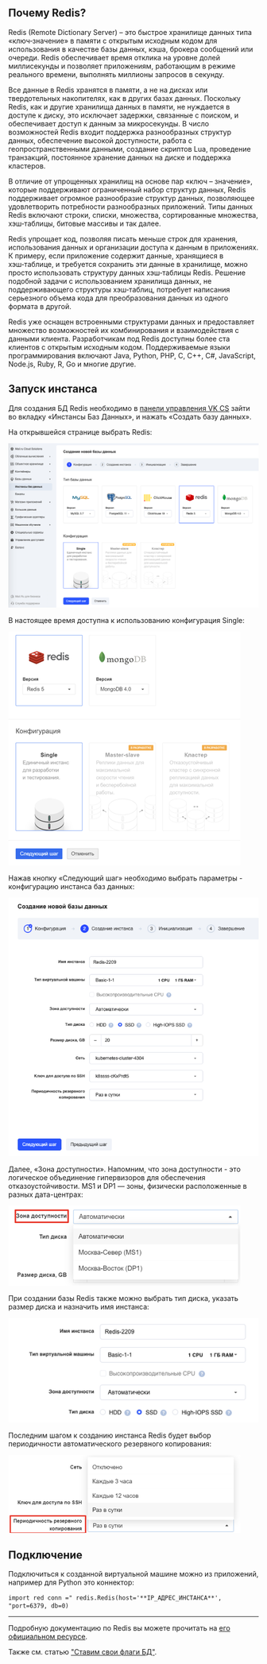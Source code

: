 ## Почему Redis?

Redis (Remote Dictionary Server) – это быстрое хранилище данных типа «ключ‑значение» в памяти с открытым исходным кодом для использования в качестве базы данных, кэша, брокера сообщений или очереди. Redis обеспечивает время отклика на уровне долей миллисекунды и позволяет приложениям, работающим в режиме реального времени, выполнять миллионы запросов в секунду.

Все данные в Redis хранятся в памяти, а не на дисках или твердотельных накопителях, как в других базах данных. Поскольку Redis, как и другие хранилища данных в памяти, не нуждается в доступе к диску, это исключает задержки, связанные с поиском, и обеспечивает доступ к данным за микросекунды. В число возможностей Redis входит поддержка разнообразных структур данных, обеспечение высокой доступности, работа с геопространственными данными, создание скриптов Lua, проведение транзакций, постоянное хранение данных на диске и поддержка кластеров.

В отличие от упрощенных хранилищ на основе пар «ключ – значение», которые поддерживают ограниченный набор структур данных, Redis поддерживает огромное разнообразие структур данных, позволяющее удовлетворить потребности разнообразных приложений. Типы данных Redis включают строки, списки, множества, сортированные множества, хэш‑таблицы, битовые массивы и так далее.

Redis упрощает код, позволяя писать меньше строк для хранения, использования данных и организации доступа к данным в приложениях. К примеру, если приложение содержит данные, хранящиеся в хэш‑таблице, и требуется сохранить эти данные в хранилище, можно просто использовать структуру данных хэш‑таблицы Redis. Решение подобной задачи с использованием хранилища данных, не поддерживающего структуры хэш‑таблиц, потребует написания серьезного объема кода для преобразования данных из одного формата в другой.

Redis уже оснащен встроенными структурами данных и предоставляет множество возможностей их комбинирования и взаимодействия с данными клиента. Разработчикам под Redis доступны более ста клиентов с открытым исходным кодом. Поддерживаемые языки программирования включают Java, Python, PHP, C, C++, C#, JavaScript, Node.js, Ruby, R, Go и многие другие.

## Запуск инстанса

Для создания БД Redis необходимо в [панели управления VK CS](https://mcs.mail.ru/app/services/databases/list/) зайти во вкладку «Инстансы Баз Данных», и нажать «Создать базу данных».

На открывшейся странице выбрать Redis:

![](./assets/1586421926660-1586421926660.png)

В настоящее время доступна к использованию конфигурация Single:

![](./assets/1570638508145-1570638508145.png)

Нажав кнопку «Следующий шаг» необходимо выбрать параметры - конфигурацию инстанса баз данных:

![](./assets/1586421971400-1586421971400.png)

Далее, «Зона доступности». Напомним, что зона доступности - это логическое объединение гипервизоров для обеспечения отказоустойчивости. MS1 и DP1 — зоны, физически расположенные в разных дата-центрах:

![](./assets/1570638613259-1570638613259.png)

При создании базы Redis также можно выбрать тип диска, указать размер диска и назначить имя инстанса:

![](./assets/1586422031612-1586422031612.png)

Последним шагом к созданию инстанса Redis будет выбор периодичности автоматического резервного копирования:

![](./assets/1570638765518-1570638765518.png)

## Подключение

Подключиться к созданной виртуальной машине можно из приложений, например для Python это коннектор:

```
import red conn =" redis.Redis(host='**IP_АДРЕС_ИНСТАНСА**', "port=6379, db=0)
```

---

Подробную документацию по Redis вы можете прочитать на [его официальном ресурсе](https://redis.io/documentation).

Также см. статью ["Ставим свои флаги БД"](https://mcs.mail.ru/help/db-faq/flags).
